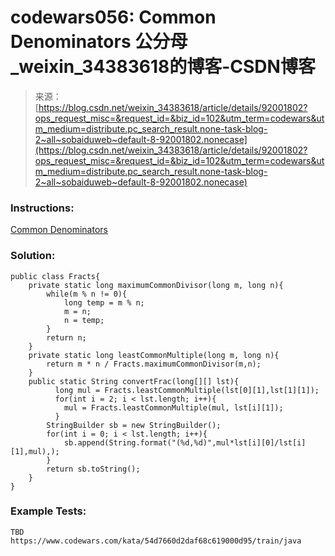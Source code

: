 <!--yml
category: codewars
date: 2022-08-13 11:46:27
-->

# codewars056: Common Denominators 公分母_weixin_34383618的博客-CSDN博客

> 来源：[https://blog.csdn.net/weixin_34383618/article/details/92001802?ops_request_misc=&request_id=&biz_id=102&utm_term=codewars&utm_medium=distribute.pc_search_result.none-task-blog-2~all~sobaiduweb~default-8-92001802.nonecase](https://blog.csdn.net/weixin_34383618/article/details/92001802?ops_request_misc=&request_id=&biz_id=102&utm_term=codewars&utm_medium=distribute.pc_search_result.none-task-blog-2~all~sobaiduweb~default-8-92001802.nonecase)

### Instructions:

[Common Denominators](https://www.codewars.com/kata/54d7660d2daf68c619000d95/train/java)

### Solution:

```
public class Fracts{
    private static long maximumCommonDivisor(long m, long n){
        while(m % n != 0){
            long temp = m % n;
            m = n;
            n = temp;
        }    
        return n;
    }    
    private static long leastCommonMultiple(long m, long n){
        return m * n / Fracts.maximumCommonDivisor(m,n);
    }    
    public static String convertFrac(long[][] lst){
          long mul = Fracts.leastCommonMultiple(lst[0][1],lst[1][1]);  
          for(int i = 2; i < lst.length; i++){
            mul = Fracts.leastCommonMultiple(mul, lst[i][1]);
          }  
        StringBuilder sb = new StringBuilder();
        for(int i = 0; i < lst.length; i++){
            sb.append(String.format("(%d,%d)",mul*lst[i][0]/lst[i][1],mul),);
        }   
        return sb.toString(); 
    }    
} 
```

### Example Tests:

```
TBD
https://www.codewars.com/kata/54d7660d2daf68c619000d95/train/java 
```